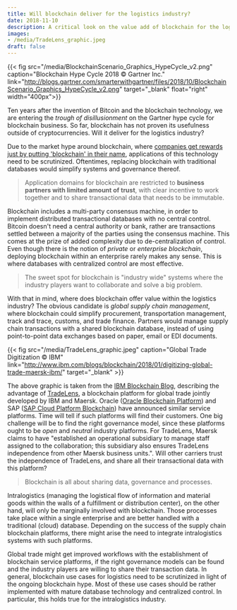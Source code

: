 ```yaml
---
title: Will blockchain deliver for the logistics industry?
date: 2018-11-10
description: A critical look on the value add of blockchain for the logistics industry.
images:
- /media/TradeLens_graphic.jpeg
draft: false
---
```


{{< fig src="/media/BlockchainScenario_Graphics_HypeCycle_v2.png" caption="Blockchain Hype Cycle 2018 &copy; Gartner Inc." link="http://blogs.gartner.com/smarterwithgartner/files/2018/10/BlockchainScenario_Graphics_HypeCycle_v2.png" target="_blank" float="right" width="400px">}}

Ten years after the invention of Bitcoin and the blockchain technology, we are entering the *trough of disillusionment* on the Gartner hype cycle for blockchain business. So far, blockchain has not proven its usefulness outside of cryptocurrencies. Will it deliver for the logistics industry?

Due to the market hype around blockchain, where [companies get rewards just by putting 'blockchain' in their name][blockchain_rewards], applications of this technology need to be scrutinized. Oftentimes, replacing blockchain with traditional databases would simplify systems and governance thereof.

> Application domains for blockchain are restricted to **business partners with limited amount of trust**, with clear incentive to work together and to share transactional data that needs to be immutable.

Blockchain includes a multi-party consensus machine, in order to implement distributed transactional databases with no central control. Bitcoin doesn't need a central authority or bank, rather are transactions settled between a majority of the parties using the consensus machine. This comes at the prize of added complexity due to de-centralization of control. Even though there is the notion of *private* or *enterprise blockchain*, deploying blockchain within an enterprise rarely makes any sense. This is where databases with centralized control are most effective.

> The sweet spot for blockchain is "industry wide" systems where the industry players want to collaborate and solve a big problem.

With that in mind, where does blockchain offer value within the logistics industry? The obvious candidate is *global supply chain management*, where blockchain could simplify procurement, transportation management, track and trace, customs, and trade finance. Partners would manage supply chain transactions with a shared blockchain database, instead of using point-to-point data exchanges based on paper, email or EDI documents.

{{< fig src="/media/TradeLens_graphic.jpeg" caption="Global Trade Digitization &copy; IBM" link="http://www.ibm.com/blogs/blockchain/2018/01/digitizing-global-trade-maersk-ibm/" target="_blank" >}}

The above graphic is taken from the [IBM Blockchain Blog][ibm_blog], describing the advantage of [TradeLens][ibm_tradelens], a blockchain platform for global trade jointly developed by IBM and Maersk. Oracle ([Oracle Blockchain Platform][oracle_blockchain]) and SAP ([SAP Cloud Platform Blockchain][sap_blockchain]) have announced similar service platforms. Time will tell if such platforms will find their customers. One big challenge will be to find the right governance model, since these platforms ought to be *open* and *neutral* industry platforms. For TradeLens, Maersk claims to have "established an operational subsidiary to manage staff assigned to the collaboration; this subsidiary also ensures TradeLens independence from other Maersk business units.". Will other carriers trust the independence of TradeLens, and share all their transactional data with this platform?

> Blockchain is all about sharing data, governance and processes.

Intralogistics (managing the logistical flow of information and material goods within the walls of a fulfillment or distribution center), on the other hand, will only be marginally involved with blockchain. Those processes take place within a single enterprise and are better handled with a traditional (cloud) database. Depending on the success of the supply chain blockchain platforms, there might arise the need to integrate intralogistics systems with such platforms.

Global trade might get improved workflows with the establishment of blockchain service platforms, if the right governance models can be found and the industry players are willing to share their transaction data. In general, blockchain use cases for logistics need to be scrutinized in light of the ongoing blockchain hype. Most of these use cases should be rather implemented with mature database technology and centralized control. In particular, this holds true for the intralogistics industry.

[blockchain_rewards]: https://qz.com/1175701/putting-bitcoin-or-blockchain-in-a-company-name-is-sometimes-enough-for-a-pop-on-the-stock-market/
[ibm_blog]: https://www.ibm.com/blogs/blockchain/
[ibm_tradelens]: https://www.tradelens.com/
[oracle_blockchain]: https://www.oracle.com/cloud/blockchain/
[sap_blockchain]: https://www.sap.com/products/leonardo/blockchain.html
